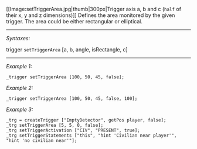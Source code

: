 [[Image:setTriggerArea.jpg|thumb|300px|Trigger axis a, b and c (`half` of their x, y and z dimensions)]] Defines the area monitored by the given trigger. The area could be either rectangular or elliptical.


---
*Syntaxes:*

trigger `setTriggerArea` [a, b, angle, isRectangle, c]

---
*Example 1:*

```sqf
_trigger setTriggerArea [100, 50, 45, false];
```

*Example 2:*

```sqf
_trigger setTriggerArea [100, 50, 45, false, 100];
```

*Example 3:*

```sqf
_trg = createTrigger ["EmptyDetector", getPos player, false];
_trg setTriggerArea [5, 5, 0, false];
_trg setTriggerActivation ["CIV", "PRESENT", true];
_trg setTriggerStatements ["this", "hint 'Civilian near player'", "hint 'no civilian near'"];
```